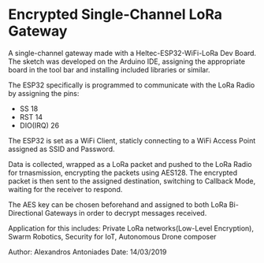 # Encrypted Single-Channel LoRa Gateway

A single-channel gateway made with a Heltec-ESP32-WiFi-LoRa Dev Board.
The sketch was developed on the Arduino IDE, assigning the appropriate board in the tool bar and installing included libraries or similar.

The ESP32 specifically is programmed to communicate with the LoRa Radio by assigning the pins:
  - SS       18
  - RST      14
  - DIO(IRQ) 26

The ESP32 is set as a WiFi Client, staticly connecting to a WiFi Access Point assigned as SSID and Password.

Data is collected, wrapped as a LoRa packet and pushed to the LoRa Radio for trnasmission, encrypting the packets using AES128. The encrypted packet is then sent to the assigned destination, switching to Callback Mode, waiting for the receiver to respond.

The AES key can be chosen beforehand and assigned to both LoRa Bi-Directional Gateways in order to decrypt messages received.

Application for this includes: Private LoRa networks(Low-Level Encryption), Swarm Robotics, Security for IoT, Autonomous Drone composer

Author: Alexandros Antoniades
Date: 14/03/2019
